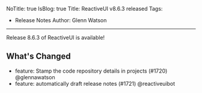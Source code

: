 NoTitle: true
IsBlog: true
Title: ReactiveUI v8.6.3 released
Tags: 
  - Release Notes
Author: Glenn Watson
---

Release 8.6.3 of ReactiveUI is available!

## What's Changed

* feature: Stamp the code repository details in projects (#1720) @glennawatson
* feature: automatically draft release notes (#1721) @reactiveuibot
